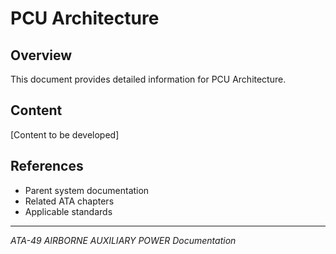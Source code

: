 # PCU Architecture

## Overview

This document provides detailed information for PCU Architecture.

## Content

[Content to be developed]

## References

- Parent system documentation
- Related ATA chapters
- Applicable standards

---

*ATA-49 AIRBORNE AUXILIARY POWER Documentation*
